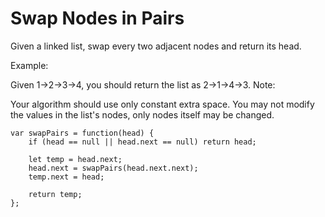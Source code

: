 # Swap Nodes in Pairs

Given a linked list, swap every two adjacent nodes and return its head.

Example:

Given 1->2->3->4, you should return the list as 2->1->4->3.
Note:

Your algorithm should use only constant extra space.
You may not modify the values in the list's nodes, only nodes itself may be changed.


```
var swapPairs = function(head) {
    if (head == null || head.next == null) return head;

    let temp = head.next;
    head.next = swapPairs(head.next.next);
    temp.next = head;

    return temp;
};
```
 
